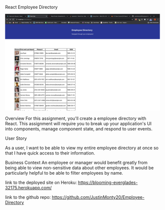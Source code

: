 React Employee Directory

![](/public/images/react-app.png)

Overview
For this assignment, you'll create a employee directory with React. This assignment will require you to break up your application's UI into components, manage component state, and respond to user events.

User Story

As a user, I want to be able to view my entire employee directory at once so that I have quick access to their information.


Business Context
An employee or manager would benefit greatly from being able to view non-sensitive data about other employees. It would be particularly helpful to be able to filter employees by name.

link to the deployed site on Heroku: https://blooming-everglades-32175.herokuapp.com/

link to the github repo: https://github.com/JustinMonty20/Employee-Directory